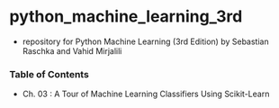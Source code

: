 # python_machine_learning_3rd

- repository for Python Machine Learning (3rd Edition) by Sebastian Raschka and Vahid Mirjalili

### Table of Contents 
- Ch. 03 : A Tour of Machine Learning Classifiers Using Scikit-Learn